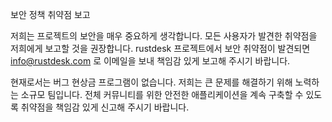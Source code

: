 보안 정책
취약점 보고

저희는 프로젝트의 보안을 매우 중요하게 생각합니다. 모든 사용자가 발견한 취약점을 저희에게 보고할 것을 권장합니다. rustdesk 프로젝트에서 보안 취약점이 발견되면 info@rustdesk.com 로 이메일을 보내 책임감 있게 보고해 주시기 바랍니다.

현재로서는 버그 현상금 프로그램이 없습니다. 저희는 큰 문제를 해결하기 위해 노력하는 소규모 팀입니다. 전체 커뮤니티를 위한 안전한 애플리케이션을 계속 구축할 수 있도록 취약점을 책임감 있게 신고해 주시기 바랍니다.
